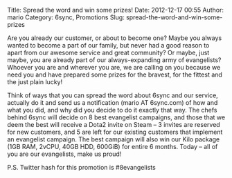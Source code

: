 Title: Spread the word and win some prizes!
Date: 2012-12-17 00:55
Author: mario
Category: 6sync, Promotions
Slug: spread-the-word-and-win-some-prizes

Are you already our customer, or about to become one? Maybe you always
wanted to become a part of our family, but never had a good reason to
apart from our awesome service and great community? Or maybe, just
maybe, you are already part of our always-expanding army of evangelists?
Whoever you are and wherever you are, we are calling on you because we
need you and have prepared some prizes for the bravest, for the fittest
and the just plain lucky!

Think of ways that you can spread the word about 6sync and our service,
actually do it and send us a notification (mario AT 6sync.com) of how
and what you did, and why did you decide to do it exactly that way. The
chefs behind 6sync will decide on 8 best evangelist campaigns, and those
that we deem the best will receive a Dota2 invite on Steam – 3 invites
are reserved for new customers, and 5 are left for our existing
customers that implement an evangelist campaign. The best campaign will
also win our Kilo package (1GB RAM, 2vCPU, 40GB HDD, 600GiB) for entire
6 months. Today – all of you are our evangelists, make us proud!

P.S. Twitter hash for this promotion is \#8evangelists
